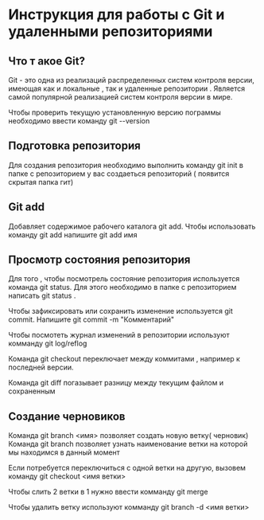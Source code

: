 # Инструкция для работы с Git и удаленными репозиториями

## Что т акое Git?
Git - это одна из реализаций распределенных систем контроля версии, имеющая как и локальные , так и удаленные репозитории . Является самой популярной реализацией систем контроля версии в мире.

Чтобы проверить текущую установленную версию пограммы необходимо ввести команду git --version

## Подготовка репозитория 
Для создания репозитория необходимо выполнить команду git init в папке с репозиторием у вас создаеться репозиторий ( появится скрытая папка гит)



## Git add
Добавляет содержимое рабочего каталога  git add. Чтобы использовать команду git add напишите git add имя

## Просмотр состояния репозитория 
Для того , чтобы посмотрель состояние репозитория используется команда git status. Для этого необходимо в папке с репозиторием написать git status .

Чтобы зафиксировать или сохранить изменение используется git commit. Напишите git commit -m "Комментарий"

Чтобы посмотеть журнал изменений в репозитории используют комманду git log/reflog

Команда git checkout переключает между коммитами , например к последней версии.


Команда git diff погазывает разницу между текущим файлом и сохраненным

##  Создание черновиков ##
Команда git branch  <имя> позволяет создать новую ветку( черновик)
Команда git branch позволяет узнать наименование ветки на которой мы находимся в данный момент

Если потребуется переключиться с одной ветки
на другую, вызовем команду git checkout <имя
ветки>

Чтобы слить 2 ветки в 1 нужно ввести комманду git merge

Чтобы удалить ветку используют комманду git branch -d <имя ветки>